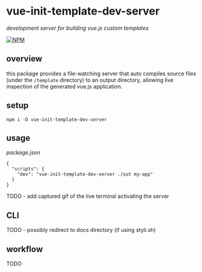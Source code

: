 # vue-init-template-dev-server

*development server for building vue.js custom templates*

[![NPM][1]][2]


## overview

this package provides a file-watching server that auto compiles source files (under the `/template` directory) to an
output directory, allowing live inspection of the generated vue.js application.


## setup

    npm i -D vue-init-template-dev-server


## usage

*package.json*

    {
      "scripts": {
        "dev": "vue-init-template-dev-server ./out my-app"
      }
    }

TODO - add captured gif of the live terminal activating the server


## CLI

TODO - possibly redirect to docs directory (if using styli.sh)


## workflow

TODO




[1]: https://img.shields.io/npm/v/vue-init-template-dev-server.svg?style=flat-square
[2]: https://www.npmjs.com/package/vue-init-template-dev-server
